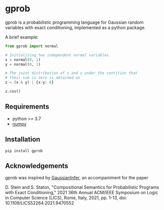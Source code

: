 # gprob
gprob is a probabilistic programming language for Gaussian random variables with exact conditioning, implemented as a python package.

A brief example:
```python
from gprob import normal

# Initializing two independent normal variables.
x = normal(0, 1)
y = normal(0, 1)

# The joint distribution of x and y under the contition that 
# their sum is zero is obtained as 
z = (x & y) | {x-y: 0}

z.cov()
```



## Requirements
* python >= 3.7
* [numpy](https://numpy.org/)

## Installation

```
pip install gprob
```

## Acknowledgements
gprob was inspired by [GaussianInfer](https://github.com/damast93/GaussianInfer), an accompaniment for the paper

D. Stein and S. Staton, "Compositional Semantics for Probabilistic Programs with Exact Conditioning," 2021 36th Annual ACM/IEEE Symposium on Logic in Computer Science (LICS), Rome, Italy, 2021, pp. 1-13, doi: 10.1109/LICS52264.2021.9470552

